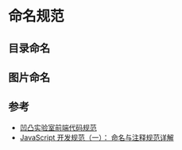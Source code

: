# 命名规范

## 目录命名

## 图片命名

## 参考

- [凹凸实验室前端代码规范](https://guide.aotu.io/)
- [JavaScript 开发规范（一）： 命名与注释规范详解](https://juejin.cn/post/6844903492415406088)